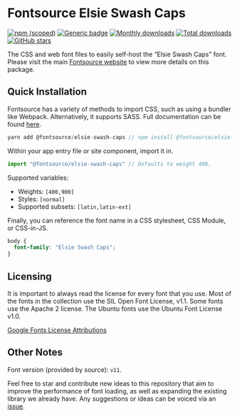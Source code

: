 # Fontsource Elsie Swash Caps

[![npm (scoped)](https://img.shields.io/npm/v/@fontsource/elsie-swash-caps?color=brightgreen)](https://www.npmjs.com/package/@fontsource/elsie-swash-caps) [![Generic badge](https://img.shields.io/badge/fontsource-passing-brightgreen)](https://github.com/fontsource/fontsource) [![Monthly downloads](https://badgen.net/npm/dm/@fontsource/elsie-swash-caps)](https://github.com/fontsource/fontsource) [![Total downloads](https://badgen.net/npm/dt/@fontsource/elsie-swash-caps)](https://github.com/fontsource/fontsource) [![GitHub stars](https://img.shields.io/github/stars/fontsource/fontsource.svg?style=social&label=Star)](https://github.com/fontsource/fontsource/stargazers)

The CSS and web font files to easily self-host the “Elsie Swash Caps” font. Please visit the main [Fontsource website](https://fontsource.org/fonts/elsie-swash-caps) to view more details on this package.

## Quick Installation

Fontsource has a variety of methods to import CSS, such as using a bundler like Webpack. Alternatively, it supports SASS. Full documentation can be found [here](https://fontsource.org/docs/introduction).

```javascript
yarn add @fontsource/elsie-swash-caps // npm install @fontsource/elsie-swash-caps
```

Within your app entry file or site component, import it in.

```javascript
import "@fontsource/elsie-swash-caps" // Defaults to weight 400.
```

Supported variables:

- Weights: `[400,900]`
- Styles: `[normal]`
- Supported subsets: `[latin,latin-ext]`

Finally, you can reference the font name in a CSS stylesheet, CSS Module, or CSS-in-JS.

```css
body {
  font-family: "Elsie Swash Caps";
}
```

## Licensing

It is important to always read the license for every font that you use.
Most of the fonts in the collection use the SIL Open Font License, v1.1. Some fonts use the Apache 2 license. The Ubuntu fonts use the Ubuntu Font License v1.0.

[Google Fonts License Attributions](https://fonts.google.com/attribution)

## Other Notes

Font version (provided by source): `v11`.

Feel free to star and contribute new ideas to this repository that aim to improve the performance of font loading, as well as expanding the existing library we already have. Any suggestions or ideas can be voiced via an [issue](https://github.com/fontsource/fontsource/issues).
